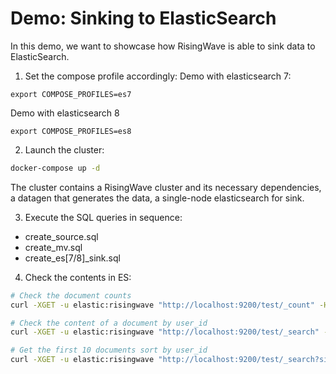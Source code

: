 # Demo: Sinking to ElasticSearch

In this demo, we want to showcase how RisingWave is able to sink data to ElasticSearch.

1. Set the compose profile accordingly:
Demo with elasticsearch 7:
```
export COMPOSE_PROFILES=es7
```

Demo with elasticsearch 8
```
export COMPOSE_PROFILES=es8
```

2. Launch the cluster:

```sh
docker-compose up -d
```

The cluster contains a RisingWave cluster and its necessary dependencies, a datagen that generates the data, a single-node elasticsearch for sink.

3. Execute the SQL queries in sequence:

- create_source.sql
- create_mv.sql
- create_es[7/8]_sink.sql

4. Check the contents in ES:

```sh
# Check the document counts
curl -XGET -u elastic:risingwave "http://localhost:9200/test/_count" -H 'Content-Type: application/json'

# Check the content of a document by user_id
curl -XGET -u elastic:risingwave "http://localhost:9200/test/_search" -H 'Content-Type: application/json' -d '{"query":{"term": {"user_id":2}}' | jq

# Get the first 10 documents sort by user_id
curl -XGET -u elastic:risingwave "http://localhost:9200/test/_search?size=10" -H 'Content-Type: application/json' -d'{"query":{"match_all":{}}, "sort": ["user_id"]}' | jq
```